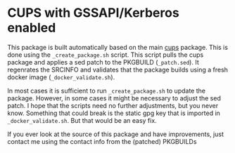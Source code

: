 # CUPS with GSSAPI/Kerberos enabled

This package is built automatically based on the main [cups](https://archlinux.org/packages/extra/x86_64/cups/) package.
This is done using the `_create_package.sh` script.
This script pulls the cups package and applies a sed patch to the PKGBUILD (`_patch.sed`).
It regenrates the SRCINFO and validates that the package builds using a fresh docker image (`_docker_validate.sh`).

In most cases it is sufficient to run `_create_package.sh` to update the package.
However, in some cases it might be necessary to adjust the sed patch.
I hope that the scripts need no further adjustments, but you never know.
Something that could break is the static gpg key that is imported in `_docker_validate.sh`. But that would be an easy fix.

If you ever look at the source of this package and have improvements, just contact me using the contact info from the (patched) PKGBUILDs
